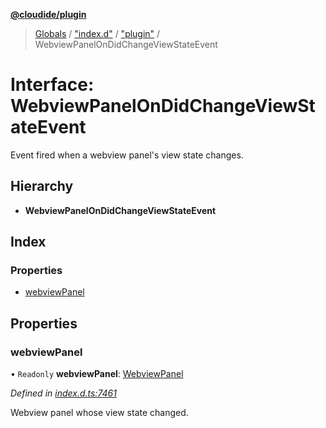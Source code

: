 **[@cloudide/plugin](../README.md)**

> [Globals](../README.md) / ["index.d"](../modules/_index_d_.md) / ["plugin"](../modules/_index_d_._plugin_.md) / WebviewPanelOnDidChangeViewStateEvent

# Interface: WebviewPanelOnDidChangeViewStateEvent

Event fired when a webview panel's view state changes.

## Hierarchy

* **WebviewPanelOnDidChangeViewStateEvent**

## Index

### Properties

* [webviewPanel](_index_d_._plugin_.webviewpanelondidchangeviewstateevent.md#webviewpanel)

## Properties

### webviewPanel

• `Readonly` **webviewPanel**: [WebviewPanel](_index_d_._plugin_.webviewpanel.md)

*Defined in [index.d.ts:7461](https://github.com/shuyaqian/cloudide-plugin-api/blob/57a3a2a/index.d.ts#L7461)*

Webview panel whose view state changed.
